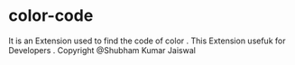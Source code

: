# color-code
It is an Extension used to find the code of color .
This Extension usefuk for Developers .
Copyright @Shubham Kumar Jaiswal
